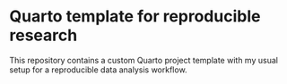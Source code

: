 # Quarto template for reproducible research

This repository contains a custom Quarto project template with my usual setup for a reproducible data analysis workflow.

